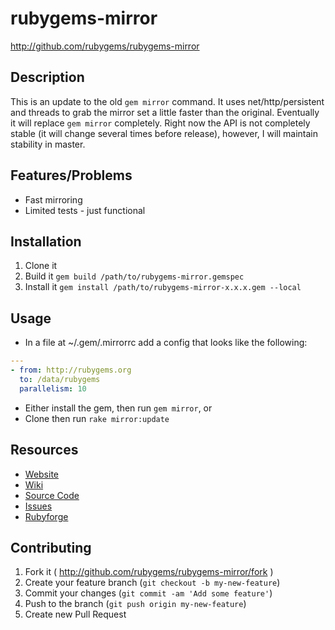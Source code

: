 # rubygems-mirror

http://github.com/rubygems/rubygems-mirror

## Description

This is an update to the old `gem mirror` command. It uses net/http/persistent
and threads to grab the mirror set a little faster than the original.
Eventually it will replace `gem mirror` completely. Right now the API is not
completely stable (it will change several times before release), however, I
will maintain stability in master.

## Features/Problems

* Fast mirroring
* Limited tests - just functional

## Installation

1. Clone it
2. Build it `gem build /path/to/rubygems-mirror.gemspec`
3. Install it `gem install /path/to/rubygems-mirror-x.x.x.gem --local`

## Usage

* In a file at ~/.gem/.mirrorrc add a config that looks like the following:

```yaml
---
- from: http://rubygems.org
  to: /data/rubygems
  parallelism: 10
```

* Either install the gem, then run `gem mirror`, or
* Clone then run `rake mirror:update`

## Resources

* [Website](http://rubygems.org/)
* [Wiki](http://github.com/rubygems/rubygems-mirror/wiki)
* [Source Code](http://github.com/rubygems/rubygems-mirror/)
* [Issues](http://github.com/rubygems/rubygems-mirror/issues)
* [Rubyforge](http://rubyforge.org/projects/rubygems)

## Contributing

1. Fork it ( http://github.com/rubygems/rubygems-mirror/fork )
2. Create your feature branch (`git checkout -b my-new-feature`)
3. Commit your changes (`git commit -am 'Add some feature'`)
4. Push to the branch (`git push origin my-new-feature`)
5. Create new Pull Request
